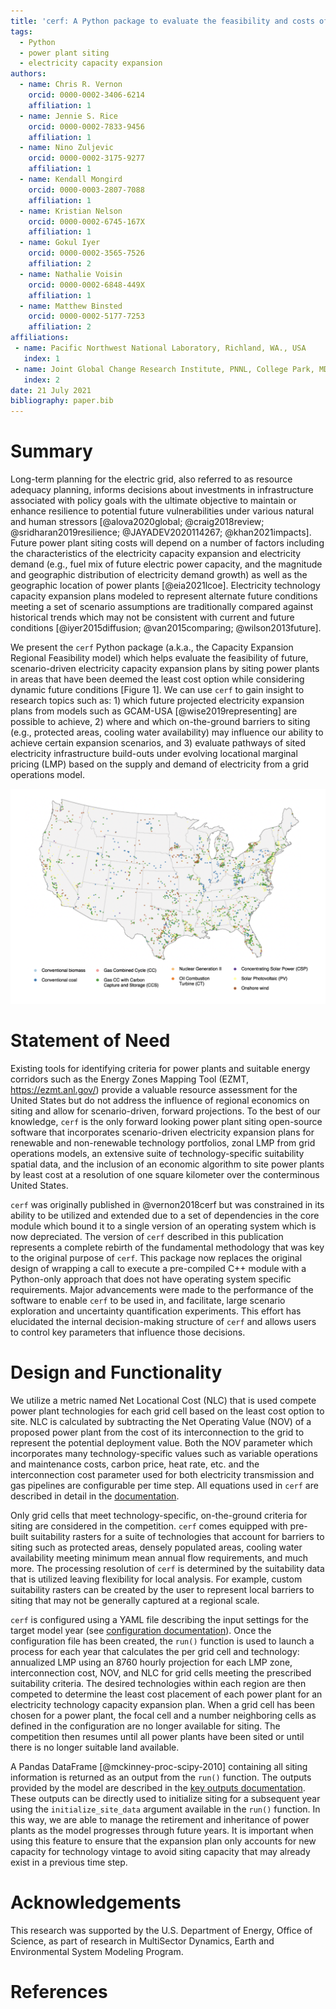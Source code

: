 ```yaml
---
title: 'cerf: A Python package to evaluate the feasibility and costs of power plant siting for alternate futures'
tags:
  - Python
  - power plant siting
  - electricity capacity expansion
authors:
  - name: Chris R. Vernon
    orcid: 0000-0002-3406-6214
    affiliation: 1
  - name: Jennie S. Rice
    orcid: 0000-0002-7833-9456
    affiliation: 1
  - name: Nino Zuljevic
    orcid: 0000-0002-3175-9277
    affiliation: 1
  - name: Kendall Mongird
    orcid: 0000-0003-2807-7088
    affiliation: 1
  - name: Kristian Nelson
    orcid: 0000-0002-6745-167X
    affiliation: 1
  - name: Gokul Iyer
    orcid: 0000-0002-3565-7526
    affiliation: 2
  - name: Nathalie Voisin
    orcid: 0000-0002-6848-449X
    affiliation: 1
  - name: Matthew Binsted
    orcid: 0000-0002-5177-7253
    affiliation: 2
affiliations:
 - name: Pacific Northwest National Laboratory, Richland, WA., USA
   index: 1
 - name: Joint Global Change Research Institute, PNNL, College Park, MD., USA
   index: 2
date: 21 July 2021
bibliography: paper.bib
---
```


# Summary
Long-term planning for the electric grid, also referred to as resource adequacy planning, informs decisions about investments in infrastructure associated with policy goals with the ultimate objective to maintain or enhance resilience to potential future vulnerabilities under various natural and human stressors [@alova2020global; @craig2018review; @sridharan2019resilience; @JAYADEV2020114267; @khan2021impacts].  Future power plant siting costs will depend on a number of factors including the characteristics of the electricity capacity expansion and electricity demand (e.g., fuel mix of future electric power capacity, and the magnitude and geographic distribution of electricity demand growth) as well as the geographic location of power plants [@eia2021lcoe]. Electricity technology capacity expansion plans modeled to represent alternate future conditions meeting a set of scenario assumptions are traditionally compared against historical trends which may not be consistent with current and future conditions [@iyer2015diffusion; @van2015comparing; @wilson2013future].

We present the `cerf` Python package (a.k.a., the Capacity Expansion Regional Feasibility model) which helps evaluate the feasibility of future, scenario-driven electricity capacity expansion plans by siting power plants in areas that have been deemed the least cost option while considering dynamic future conditions [Figure 1].  We can use `cerf` to gain insight to research topics such as:  1) which future projected electricity expansion plans from models such as GCAM-USA [@wise2019representing] are possible to achieve, 2) where and which on-the-ground barriers to siting (e.g., protected areas, cooling water availability) may influence our ability to achieve certain expansion scenarios, and 3) evaluate pathways of sited electricity infrastructure build-outs under evolving locational marginal pricing (LMP) based on the supply and demand of electricity from a grid operations model.

![Illustrative power plant siting for an electricity capacity expansion plan for year 2030.](figure_1.png)

# Statement of Need
Existing tools for identifying criteria for power plants and suitable energy corridors such as the Energy Zones Mapping Tool (EZMT, https://ezmt.anl.gov/) provide a valuable resource assessment for the United States but do not address the influence of regional economics on siting and allow for scenario-driven, forward projections. To the best of our knowledge, `cerf` is the only forward looking power plant siting open-source software that incorporates scenario-driven electricity expansion plans for renewable and non-renewable technology portfolios, zonal LMP from grid operations models, an extensive suite of technology-specific suitability spatial data, and the inclusion of an economic algorithm to site power plants by least cost at a resolution of one square kilometer over the conterminous United States.

`cerf` was originally published in @vernon2018cerf but was constrained in its ability to be utilized and extended due to a set of dependencies in the core module which bound it to a single version of an operating system which is now depreciated. The version of `cerf` described in this publication represents a complete rebirth of the fundamental methodology that was key to the original purpose of `cerf`.  This package now replaces the original design of wrapping a call to execute a pre-compiled C++ module with a Python-only approach that does not have operating system specific requirements. Major advancements were made to the performance of the software to enable `cerf` to be used in, and facilitate, large scenario exploration and uncertainty quantification experiments.  This effort has elucidated the internal decision-making structure of `cerf` and allows users to control key parameters that influence those decisions.  

# Design and Functionality
We utilize a metric named Net Locational Cost (NLC) that is used compete power plant technologies for each grid cell based on the least cost option to site. NLC is calculated by subtracting the Net Operating Value (NOV) of a proposed power plant from the cost of its interconnection to the grid to represent the potential deployment value. Both the NOV parameter which incorporates many technology-specific values such as variable operations and maintenance costs, carbon price, heat rate, etc. and the interconnection cost parameter used for both electricity transmission and gas pipelines are configurable per time step.  All equations used in `cerf` are described in detail in the [documentation](https://immm-sfa.github.io/cerf/user_guide.html#fundamental-equations-and-concepts).

Only grid cells that meet technology-specific, on-the-ground criteria for siting are considered in the competition. `cerf` comes equipped with pre-built suitability rasters for a suite of technologies that account for barriers to siting such as protected areas, densely populated areas, cooling water availability meeting minimum mean annual flow requirements, and much more.  The processing resolution of `cerf` is determined by the suitability data that is utilized leaving flexibility for local analysis.  For example, custom suitability rasters can be created by the user to represent local barriers to siting that may not be generally captured at a regional scale.  

`cerf` is configured using a YAML file describing the input settings for the target model year (see [configuration documentation](https://immm-sfa.github.io/cerf/user_guide.html#configration-file-setup)).  Once the configuration file has been created, the `run()` function is used to launch a process for each year that calculates the per grid cell and technology:  annualized LMP using an 8760 hourly projection for each LMP zone, interconnection cost, NOV, and NLC for grid cells meeting the prescribed suitability criteria.  The desired technologies within each region are then competed to determine the least cost placement of each power plant for an electricity technology capacity expansion plan.  When a grid cell has been chosen for a power plant, the focal cell and a number neighboring cells as defined in the configuration are no longer available for siting.  The competition then resumes until all power plants have been sited or until there is no longer suitable land available.  

A Pandas DataFrame [@mckinney-proc-scipy-2010] containing all siting information is returned as an output from the `run()` function.  The outputs provided by the model are described in the [key outputs documentation](https://immm-sfa.github.io/cerf/user_guide.html#key-outputs).  These outputs can be directly used to initialize siting for a subsequent year using the `initialize_site_data` argument available in the `run()` function.  In this way, we are able to manage the retirement and inheritance of power plants as the model progresses through future years.  It is important when using this feature to ensure that the expansion plan only accounts for new capacity for technology vintage to avoid siting capacity that may already exist in a previous time step.

# Acknowledgements
This research was supported by the U.S. Department of Energy, Office of Science, as part of research in MultiSector Dynamics, Earth and Environmental System Modeling Program.

# References
